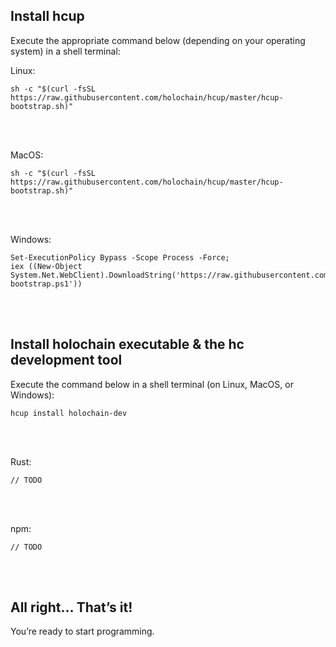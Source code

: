 ## Install hcup

Execute the appropriate command below (depending on your operating system) in a shell terminal:

Linux:<br>
```shell
sh -c "$(curl -fsSL https://raw.githubusercontent.com/holochain/hcup/master/hcup-bootstrap.sh)"
```
<br>
<br>

MacOS:<br>
```shell
sh -c "$(curl -fsSL https://raw.githubusercontent.com/holochain/hcup/master/hcup-bootstrap.sh)"
```
<br>
<br>

Windows:<br>
```shell
Set-ExecutionPolicy Bypass -Scope Process -Force;
iex ((New-Object System.Net.WebClient).DownloadString('https://raw.githubusercontent.com/holochain/hcup/master/hcup-bootstrap.ps1'))
```
<br>
<br>

## Install holochain executable & the hc development tool

Execute the command below in a shell terminal (on Linux, MacOS, or Windows):<br>
```shell
hcup install holochain-dev
```
<br>
<br>

Rust:<br>
```shell
// TODO
```
<br>
<br>

npm:<br>
```shell
// TODO
```
<br>
<br>

## All right… That’s it!

You’re ready to start programming.